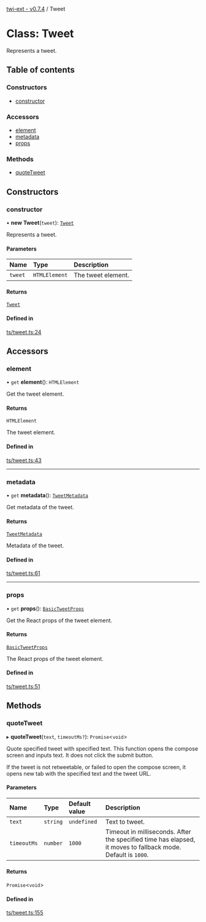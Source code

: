 [twi-ext - v0.7.4](../README.md) / Tweet

# Class: Tweet

Represents a tweet.

## Table of contents

### Constructors

- [constructor](Tweet.md#constructor)

### Accessors

- [element](Tweet.md#element)
- [metadata](Tweet.md#metadata)
- [props](Tweet.md#props)

### Methods

- [quoteTweet](Tweet.md#quotetweet)

## Constructors

### constructor

• **new Tweet**(`tweet`): [`Tweet`](Tweet.md)

Represents a tweet.

#### Parameters

| Name | Type | Description |
| :------ | :------ | :------ |
| `tweet` | `HTMLElement` | The tweet element. |

#### Returns

[`Tweet`](Tweet.md)

#### Defined in

[ts/tweet.ts:24](https://github.com/Robot-Inventor/twi-ext/blob/fec10e14811d08b300161fee08139819a95f8666/src/ts/tweet.ts#L24)

## Accessors

### element

• `get` **element**(): `HTMLElement`

Get the tweet element.

#### Returns

`HTMLElement`

The tweet element.

#### Defined in

[ts/tweet.ts:43](https://github.com/Robot-Inventor/twi-ext/blob/fec10e14811d08b300161fee08139819a95f8666/src/ts/tweet.ts#L43)

___

### metadata

• `get` **metadata**(): [`TweetMetadata`](../interfaces/TweetMetadata.md)

Get metadata of the tweet.

#### Returns

[`TweetMetadata`](../interfaces/TweetMetadata.md)

Metadata of the tweet.

#### Defined in

[ts/tweet.ts:61](https://github.com/Robot-Inventor/twi-ext/blob/fec10e14811d08b300161fee08139819a95f8666/src/ts/tweet.ts#L61)

___

### props

• `get` **props**(): [`BasicTweetProps`](../interfaces/BasicTweetProps.md)

Get the React props of the tweet element.

#### Returns

[`BasicTweetProps`](../interfaces/BasicTweetProps.md)

The React props of the tweet element.

#### Defined in

[ts/tweet.ts:51](https://github.com/Robot-Inventor/twi-ext/blob/fec10e14811d08b300161fee08139819a95f8666/src/ts/tweet.ts#L51)

## Methods

### quoteTweet

▸ **quoteTweet**(`text`, `timeoutMs?`): `Promise`\<`void`\>

Quote specified tweet with specified text.
This function opens the compose screen and inputs text.
It does not click the submit button.

If the tweet is not retweetable, or failed to open the compose screen,
it opens new tab with the specified text and the tweet URL.

#### Parameters

| Name | Type | Default value | Description |
| :------ | :------ | :------ | :------ |
| `text` | `string` | `undefined` | Text to tweet. |
| `timeoutMs` | `number` | `1000` | Timeout in milliseconds. After the specified time has elapsed, it moves to fallback mode. Default is ``1000``. |

#### Returns

`Promise`\<`void`\>

#### Defined in

[ts/tweet.ts:155](https://github.com/Robot-Inventor/twi-ext/blob/fec10e14811d08b300161fee08139819a95f8666/src/ts/tweet.ts#L155)
